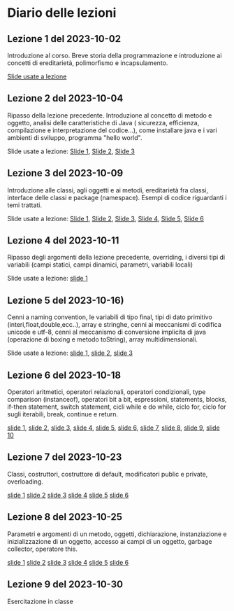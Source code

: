 # Diario delle lezioni
## Lezione 1 del 2023-10-02
Introduzione al corso. Breve storia della programmazione e introduzione ai concetti di ereditarietà, polimorfismo e incapsulamento.

[Slide usate a lezione](http://art.uniroma2.it/teaching/lmp/part_I/stuff/Introduction.pdf)

## Lezione 2 del 2023-10-04
Ripasso della lezione precedente. Introduzione al concetto di metodo e oggetto, analisi delle caratteristiche di Java ( sicurezza, efficienza, compilazione e interpretazione del codice...), come installare java e i vari ambienti di sviluppo, programma "hello world".

Slide usate a lezione:
[Slide 1](https://docs.oracle.com/javase/tutorial/getStarted/intro/definition.html),
[Slide 2](https://docs.oracle.com/javase/tutorial/getStarted/cupojava/index.html),
[Slide 3](https://docs.oracle.com/javase/tutorial/getStarted/cupojava/netbeans.html)

## Lezione 3 del 2023-10-09
Introduzione alle classi, agli oggetti e ai metodi, ereditarietà fra classi, interface delle classi e package (namespace). Esempi di codice riguardanti i temi trattati.

Slide usate a lezione:
[Slide 1](https://docs.oracle.com/javase/tutorial/java/concepts/),
[Slide 2](https://docs.oracle.com/javase/tutorial/java/concepts/object.html),
[Slide 3](https://docs.oracle.com/javase/tutorial/java/concepts/class.html),
[Slide 4](https://docs.oracle.com/javase/tutorial/java/concepts/inheritance.html),
[Slide 5](https://docs.oracle.com/javase/tutorial/java/concepts/interface.html),
[Slide 6](https://docs.oracle.com/javase/tutorial/java/concepts/package.html)

## Lezione 4 del 2023-10-11
Ripasso degli argomenti della lezione precedente, overriding, i diversi tipi di variabili (campi statici, campi dinamici, parametri, variabili locali)

Slide usate a lezione:
[slide 1](https://docs.oracle.com/javase/tutorial/java/nutsandbolts/variables.html)

## Lezione 5 del 2023-10-16)
Cenni a naming convention, le variabili di tipo final, tipi di dato primitivo (interi,float,double,ecc..), array e stringhe, cenni ai meccanismi di codifica unicode e utf-8, cenni al meccanismo di conversione implicita di java (operazione di boxing e metodo toString), array multidimensionali.

Slide usate a lezione:
[slide 1](https://docs.oracle.com/javase/tutorial/java/nutsandbolts/variables.html),
[slide 2](https://docs.oracle.com/javase/tutorial/java/nutsandbolts/datatypes.html),
[slide 3](https://docs.oracle.com/javase/tutorial/java/nutsandbolts/arrays.html)

## Lezione 6 del 2023-10-18
Operatori aritmetici, operatori relazionali, operatori condizionali, type comparison (instanceof), operatori bit a bit, espressioni, statements, blocks, if-then statement, switch statement, cicli while e do while, ciclo for, ciclo for sugli iterabili, break, continue e return.

[slide 1](https://docs.oracle.com/javase/tutorial/java/nutsandbolts/operators.html),
[slide 2](https://docs.oracle.com/javase/tutorial/java/nutsandbolts/op1.html),
[slide 3](https://docs.oracle.com/javase/tutorial/java/nutsandbolts/op2.html),
[slide 4](https://docs.oracle.com/javase/tutorial/java/nutsandbolts/op3.html),
[slide 5](https://docs.oracle.com/javase/tutorial/java/nutsandbolts/expressions.html),
[slide 6](https://docs.oracle.com/javase/tutorial/java/nutsandbolts/if.html),
[slide 7](https://docs.oracle.com/javase/tutorial/java/nutsandbolts/switch.html),
[slide 8](https://docs.oracle.com/javase/tutorial/java/nutsandbolts/while.html),
[slide 9](https://docs.oracle.com/javase/tutorial/java/nutsandbolts/for.html),
[slide 10](https://docs.oracle.com/javase/tutorial/java/nutsandbolts/branch.html)

## Lezione 7 del 2023-10-23
Classi, costruttori, costruttore di default, modificatori public e private, overloading.

[slide 1](https://docs.oracle.com/javase/tutorial/java/javaOO/)
[slide 2](https://docs.oracle.com/javase/tutorial/java/javaOO/classes.html)
[slide 3](https://docs.oracle.com/javase/tutorial/java/javaOO/classdecl.html)
[slide 4](https://docs.oracle.com/javase/tutorial/java/javaOO/variables.html)
[slide 5](https://docs.oracle.com/javase/tutorial/java/javaOO/methods.html)
[slide 6](https://docs.oracle.com/javase/tutorial/java/javaOO/constructors.html)

## Lezione 8 del 2023-10-25
Parametri e argomenti di un metodo, oggetti, dichiarazione, instanziazione e inizializzazione di un oggetto, accesso ai campi di un oggetto, garbage collector, operatore this.

[slide 1](https://docs.oracle.com/javase/tutorial/java/javaOO/arguments.html)
[slide 2](https://docs.oracle.com/javase/tutorial/java/javaOO/objects.html)
[slide 3](https://docs.oracle.com/javase/tutorial/java/javaOO/objectcreation.html)
[slide 4](https://docs.oracle.com/javase/tutorial/java/javaOO/usingobject.html)
[slide 5](https://docs.oracle.com/javase/tutorial/java/javaOO/returnvalue.html)
[slide 6](https://docs.oracle.com/javase/tutorial/java/javaOO/thiskey.html)

## Lezione 9 del 2023-10-30
Esercitazione in classe 
